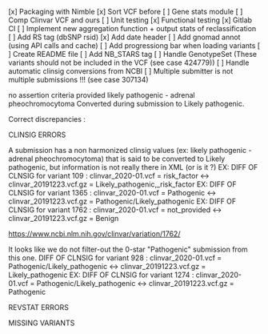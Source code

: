 [x] Packaging with Nimble
[x] Sort VCF before
[ ] Gene stats module
[ ] Comp Clinvar VCF and ours
[ ] Unit testing
[x] Functional testing
[x] Gitlab CI
[ ] Implement new aggregation function + output stats of reclassification
[ ] Add RS tag (dbSNP rsid)
[x] Add date header
[ ] Add gnomad annot (using API calls and cache)
[ ] Add progressiong bar when loading variants
[ ] Create README file
[ ] Add NB_STARS tag 
[ ] Handle GenotypeSet (These variants should not be included in the VCF (see case 424779))
[ ] Handle automatic clinsig conversions from NCBI
[ ] Multiple submitter is not multiple submissions !!! (see case 307134)

<ClinicalSignificance>
      <ReviewStatus>no assertion criteria provided</ReviewStatus>
      <Description>likely pathogenic - adrenal pheochromocytoma</Description>
      <Comment Type="ConvertedByNCBI">Converted during submission to Likely pathogenic.</Comment>
    </ClinicalSignificance>

Correct discrepancies :

CLINSIG ERRORS 

A submission has a non harmonized clinsig values (ex: likely pathogenic - adrenal pheochromocytoma) that
is said to be converted to Likely pathogenic, but information is not really there in XML (or is it ?)
EX: DIFF OF CLNSIG for variant 109 : clinvar_2020-01.vcf = risk_factor <-> clinvar_20191223.vcf.gz = Likely_pathogenic,_risk_factor
EX: DIFF OF CLNSIG for variant 1365 : clinvar_2020-01.vcf = Pathogenic <-> clinvar_20191223.vcf.gz = Pathogenic/Likely_pathogenic
EX: DIFF OF CLNSIG for variant 1762 : clinvar_2020-01.vcf = not_provided <-> clinvar_20191223.vcf.gz = Benign

https://www.ncbi.nlm.nih.gov/clinvar/variation/1762/

It looks like we do not filter-out the 0-star "Pathogenic" submission from this one.
DIFF OF CLNSIG for variant 928 : clinvar_2020-01.vcf = Pathogenic/Likely_pathogenic <-> clinvar_20191223.vcf.gz = Likely_pathogenic
EX: DIFF OF CLNSIG for variant 1274 : clinvar_2020-01.vcf = Pathogenic/Likely_pathogenic <-> clinvar_20191223.vcf.gz = Pathogenic

REVSTAT ERRORS

MISSING VARIANTS
